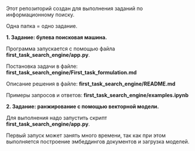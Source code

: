 
Этот репозиторий создан для выполнения заданий по информационному поиску.

Одна папка = одно задание.

**1. Задание: булева поисковая машина.**

Программа запускается с помощью файла **first_task_search_engine/app.py**.

Постановка задачи в файле: **first_task_search_engine/First_task_formulation.md**

Описание решения в файле: **first_task_search_engine/README.md**

Примеры запросов и ответов: **first_task_search_engine/examples.ipynb**

**2. Задание: ранжирование с помощью векторной модели.**

Для выполнения надо запустить скрипт **first_task_search_engine/app.py**.

Первый запуск может занять много времени, так как при этом выполняется построение эмбеддингов документов и загрузка моделей.


